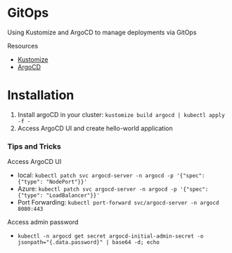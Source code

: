 # GitOps

Using Kustomize and ArgoCD to manage deployments via GitOps


Resources
- [Kustomize](https://kustomize.io/)
- [ArgoCD](https://argo-cd.readthedocs.io/en/stable/)

# Installation

1. Install argoCD in your cluster: `kustomize build argocd | kubectl apply -f -`
2. Access ArgoCD UI and create hello-world application

### Tips and Tricks

Access ArgoCD UI
- local: `kubectl patch svc argocd-server -n argocd -p '{"spec": {"type": "NodePort"}}'`
- Azure: `kubectl patch svc argocd-server -n argocd -p '{"spec": {"type": "LoadBalancer"}}'`
- Port Forwarding: `kubectl port-forward svc/argocd-server -n argocd 8080:443`

Access admin password
- `kubectl -n argocd get secret argocd-initial-admin-secret -o jsonpath="{.data.password}" | base64 -d; echo`
